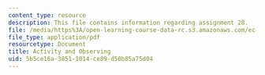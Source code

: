 ```yaml
---
content_type: resource
description: This file contains information regarding assignment 28.
file: /media/https%3A/open-learning-course-data-rc.s3.amazonaws.com/ec-050-recreate-experiments-from-history-inform-the-future-from-the-past-galileo-january-iap-2010/5b5ce16a38511014ce89d50b85a75d04_MITEC_050IAP10_assn28.pdf
file_type: application/pdf
resourcetype: Document
title: Activity and Observing
uid: 5b5ce16a-3851-1014-ce89-d50b85a75d04
---
```

